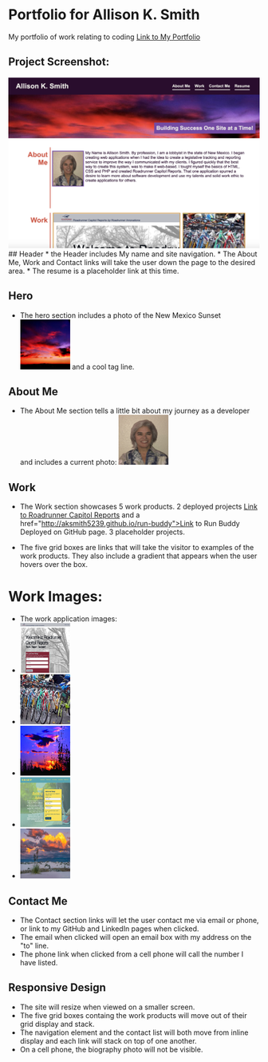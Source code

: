 # Portfolio for Allison K. Smith
My portfolio of work relating to coding
<a href="http://aksmith5239.github.io/portfolio">Link to My Portfolio</a>
## Project Screenshot: 
<img src="assets/images/MyPortfolio.png" alt="screenshot of portfolio project"/>
## Header
* the Header includes My name and site navigation. 
* The About Me, Work and Contact links will take the user down the page to the desired area.
* The resume is a placeholder link at this time. 

## Hero 
* The hero section includes a photo of the New Mexico Sunset <img src="assets/images/sunset.jpg" height="100" width="100" alt="New Mexico Sunset"/> and a cool tag line. 

## About Me
* The About Me section tells a little bit about my journey as a developer and includes a current photo: <img src="assets/images/AKS-headshot.jpg" height="100" width="100" alt="developers current photo"/>

## Work
* The Work section showcases 5 work products. 2 deployed projects <a href="https://roadrunnercapitol.com">Link to Roadrunner Capitol Reports</a> and a href="http://aksmith5239.github.io/run-buddy">Link to Run Buddy Deployed on GitHub page</a>. 3 placeholder projects. 

* The five grid boxes are links that will take the visitor to examples of the work products. They also include a gradient that appears when the user hovers over the box.

# Work Images:
* The work application images: 
* <img src="assets/images/rrcr-screenshot.png" height="100" width="100" alt="roadrunner capitol reports screenshot"/>
* <img src="assets/images/bikes.jpeg" height="100" width="100" alt="colorful bikes"/>
* <img src="assets/images/LC-sunset.jpg" height="100" width="100" alt="Sunset in Las Cruces NM"/>
* <img src="assets/images/run-buddy-screenshot.png" height="100" width="100" alt="run buddy site screenshot"/>
* <img src="assets/images/white-sands-sun-clouds.jpg" height="100" width="100" alt="rwhite sands national park"/>

## Contact Me
* The Contact section links will let the user contact me via email or phone, or link to my GitHub and LinkedIn pages when clicked. 
* The email when clicked will open an email box with my address on the "to" line.
* The phone link when clicked from a cell phone will call the number I have listed. 

## Responsive Design
* The site will resize when viewed on a smaller screen. 
* The five grid boxes containg the work products will move out of their grid display and stack. 
* The navigation element and the contact list will both move from inline display and each link will stack on top of one another. 
* On a cell phone, the biography photo will not be visible. 
